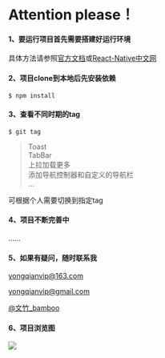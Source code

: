 # Attention please！  
 
#### 1、要运行项目首先需要搭建好运行环境
具体方法请参照[官方文档](https://facebook.github.io/react-native/docs/getting-started.html#content)或[React-Native中文网](http://reactnative.cn/docs/0.31/getting-started.html#content)
  
#### 2、项目clone到本地后先安装依赖 

    $ npm install

#### 3、查看不同时期的tag

    $ git tag

> Toast  
> TabBar  
> 上拉加载更多  
> 添加导航控制器和自定义的导航栏   
> ...

可根据个人需要切换到指定tag

#### 4、项目不断完善中
......

#### 5、如果有疑问，随时联系我
<yongqianvip@163.com>

<yongqianvip@gmail.com>

[@文竹_bamboo](http://weibo.com/u/3069749675?is_hot=1)

#### 6、项目浏览图
![](https://github.com/yongqianvip/RN-ListViewLoadMore/blob/master/localSource/images/recorder.gif)